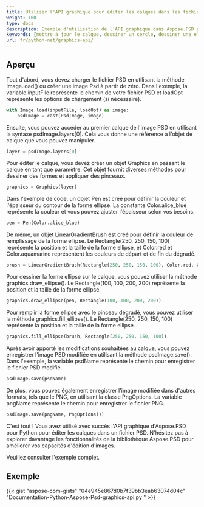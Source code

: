 ```yaml
---
title: Utiliser l'API graphique pour éditer les calques dans les fichiers PSD
weight: 100
type: docs
description: Exemple d'utilisation de l'API graphique dans Aspose.PSD pour Python
keywords: [mettre à jour le calque, dessiner un cercle, dessiner une ellipse, dessiner un cercle rempli, graphiques, api psd, python, exemple de code]
url: fr/python-net/graphics-api/
---
```


## **Aperçu**
Tout d'abord, vous devez charger le fichier PSD en utilisant la méthode Image.load() ou créer une image Psd à partir de zéro. Dans l'exemple, la variable inputFile représente le chemin de votre fichier PSD et loadOpt représente les options de chargement (si nécessaire).

```python 
with Image.load(inputFile, loadOpt) as image:
    psdImage = cast(PsdImage, image)
```
Ensuite, vous pouvez accéder au premier calque de l'image PSD en utilisant la syntaxe psdImage.layers[0]. Cela vous donne une référence à l'objet de calque que vous pouvez manipuler.

```python 
layer = psdImage.layers[0]
```
Pour éditer le calque, vous devez créer un objet Graphics en passant le calque en tant que paramètre. Cet objet fournit diverses méthodes pour dessiner des formes et appliquer des pinceaux.

```python 
graphics = Graphics(layer)
```
Dans l'exemple de code, un objet Pen est créé pour définir la couleur et l'épaisseur du contour de la forme ellipse. La constante Color.alice_blue représente la couleur et vous pouvez ajuster l'épaisseur selon vos besoins.

```python 
pen = Pen(Color.alice_blue)
```
De même, un objet LinearGradientBrush est créé pour définir la couleur de remplissage de la forme ellipse. Le Rectangle(250, 250, 150, 100) représente la position et la taille de la forme ellipse, et Color.red et Color.aquamarine représentent les couleurs de départ et de fin du dégradé.

```python 
brush = LinearGradientBrush(Rectangle(250, 250, 150, 100), Color.red, Color.aquamarine, 45)
```
Pour dessiner la forme ellipse sur le calque, vous pouvez utiliser la méthode graphics.draw_ellipse(). Le Rectangle(100, 100, 200, 200) représente la position et la taille de la forme ellipse.

```python 
graphics.draw_ellipse(pen, Rectangle(100, 100, 200, 200))
```
Pour remplir la forme ellipse avec le pinceau dégradé, vous pouvez utiliser la méthode graphics.fill_ellipse(). Le Rectangle(250, 250, 150, 100) représente la position et la taille de la forme ellipse.

```python 
graphics.fill_ellipse(brush, Rectangle(250, 250, 150, 100))
```
Après avoir apporté les modifications souhaitées au calque, vous pouvez enregistrer l'image PSD modifiée en utilisant la méthode psdImage.save(). Dans l'exemple, la variable psdName représente le chemin pour enregistrer le fichier PSD modifié.

```python 
psdImage.save(psdName)
```
De plus, vous pouvez également enregistrer l'image modifiée dans d'autres formats, tels que le PNG, en utilisant la classe PngOptions. La variable pngName représente le chemin pour enregistrer le fichier PNG.

```python 
psdImage.save(pngName, PngOptions())
```
C'est tout ! Vous avez utilisé avec succès l'API graphique d'Aspose.PSD pour Python pour éditer les calques dans un fichier PSD. N'hésitez pas à explorer davantage les fonctionnalités de la bibliothèque Aspose.PSD pour améliorer vos capacités d'édition d'images.

Veuillez consulter l'exemple complet.

## **Exemple**
{{< gist "aspose-com-gists" "04e945e867d0b7f39bb3eab63074d04c" "Documentation-Python-Aspose-Psd-graphics-api.py " >}}
